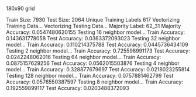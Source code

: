 180x90 grid

Train Size: 7930
Test Size: 2064
Unique Training Labels 617
Vectorizing Training Data...
Vectorizing Testing Data...
Majority Label: 62_31
Majority Accuracy: 0.0547480620155
Testing 16 neighbor model...
Train Accuracy: 0.143631778058
Test Accuracy: 0.0363372093023
Testing 32 neighbor model...
Train Accuracy: 0.110214375788
Test Accuracy: 0.0445736434109
Testing 2 neighbor model...
Train Accuracy: 0.725598991173
Test Accuracy: 0.0242248062016
Testing 64 neighbor model...
Train Accuracy: 0.0875157629256
Test Accuracy: 0.0562015503876
Testing 4 neighbor model...
Train Accuracy: 0.328877679697
Test Accuracy: 0.0218023255814
Testing 128 neighbor model...
Train Accuracy: 0.0757881462799
Test Accuracy: 0.0576550387597
Testing 8 neighbor model...
Train Accuracy: 0.192559899117
Test Accuracy: 0.0203488372093